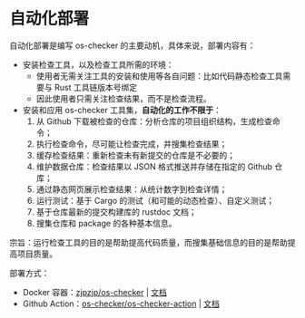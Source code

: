 # 自动化部署

自动化部署是编写 os-checker 的主要动机，具体来说，部署内容有：

* 安装检查工具，以及检查工具所需的环境：
  * 使用者无需关注工具的安装和使用等各自问题：比如代码静态检查工具需要与 Rust 工具链版本号绑定
  * 因此使用者只需关注检查结果，而不是检查流程。
* 安装和应用 os-checker 工具集，**自动化的工作不限于**：
  1. 从 Github 下载被检查的仓库：分析仓库的项目组织结构，生成检查命令；
  2. 执行检查命令，尽可能让检查完成，并搜集检查结果；
  3. 缓存检查结果：重新检查未有新提交的仓库是不必要的；
  4. 维护数据仓库：检查结果以 JSON 格式推送并存储在指定的 Github 仓库；
  5. 通过静态网页展示检查结果：从统计数字到检查详情；
  6. 运行测试：基于 Cargo 的测试（和可能的动态检查）、自定义测试；
  7. 基于仓库最新的提交构建库的 rustdoc 文档；
  8. 搜集仓库和 package 的各种基本信息。

宗旨：运行检查工具的目的是帮助提高代码质量，而搜集基础信息的目的是帮助提高项目质量。

部署方式：
* Docker 容器：[zjpzjp/os-checker](https://hub.docker.com/repository/docker/zjpzjp/os-checker) | [文档](./deployment/docker.md)
* Github Action：[os-checker/os-checker-action](https://github.com/os-checker/os-checker-action) | [文档](./deployment/github-action.md)
